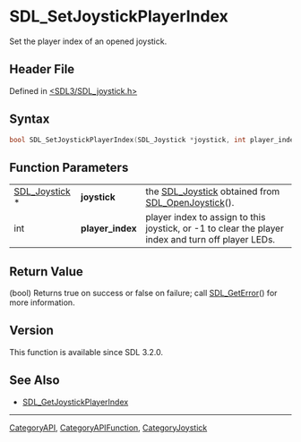 # SDL_SetJoystickPlayerIndex

Set the player index of an opened joystick.

## Header File

Defined in [<SDL3/SDL_joystick.h>](https://github.com/libsdl-org/SDL/blob/main/include/SDL3/SDL_joystick.h)

## Syntax

```c
bool SDL_SetJoystickPlayerIndex(SDL_Joystick *joystick, int player_index);
```

## Function Parameters

|                                |                  |                                                                                                    |
| ------------------------------ | ---------------- | -------------------------------------------------------------------------------------------------- |
| [SDL_Joystick](SDL_Joystick) * | **joystick**     | the [SDL_Joystick](SDL_Joystick) obtained from [SDL_OpenJoystick](SDL_OpenJoystick)().             |
| int                            | **player_index** | player index to assign to this joystick, or -1 to clear the player index and turn off player LEDs. |

## Return Value

(bool) Returns true on success or false on failure; call
[SDL_GetError](SDL_GetError)() for more information.

## Version

This function is available since SDL 3.2.0.

## See Also

- [SDL_GetJoystickPlayerIndex](SDL_GetJoystickPlayerIndex)






----
[CategoryAPI](CategoryAPI), [CategoryAPIFunction](CategoryAPIFunction), [CategoryJoystick](CategoryJoystick)

